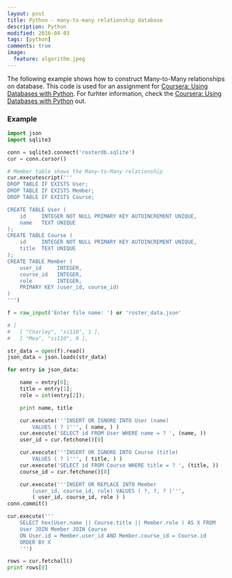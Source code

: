 ```yaml
---
layout: post
title: Python - many-to-many relationship database
description: Python
modified: 2016-04-03
tags: [python]
comments: true
image:
  feature: algorithm.jpeg
---
```

The following example shows how to construct Many-to-Many relationships on database.
This code is used for an assignment for [Coursera: Using Databases with Python](https://www.coursera.org/learn/python-databases/home/welcome). For furhter information, check the [Coursera: Using Databases with Python](https://www.coursera.org/learn/python-databases/home/welcome) out. 

### Example

```python
import json
import sqlite3

conn = sqlite3.connect('rosterdb.sqlite')
cur = conn.cursor()

# Member table shows the Many-to-Many relationship
cur.executescript('''
DROP TABLE IF EXISTS User;
DROP TABLE IF EXISTS Member;
DROP TABLE IF EXISTS Course;

CREATE TABLE User (
    id     INTEGER NOT NULL PRIMARY KEY AUTOINCREMENT UNIQUE,
    name   TEXT UNIQUE
);
CREATE TABLE Course (
    id     INTEGER NOT NULL PRIMARY KEY AUTOINCREMENT UNIQUE,
    title  TEXT UNIQUE
);
CREATE TABLE Member (
    user_id     INTEGER,
    course_id   INTEGER,
    role        INTEGER,
    PRIMARY KEY (user_id, course_id)
)
''')

f = raw_input('Enter file name: ') or 'roster_data.json'

# [
#   [ "Charley", "si110", 1 ],
#   [ "Mea", "si110", 0 ],

str_data = open(f).read()
json_data = json.loads(str_data)

for entry in json_data:

    name = entry[0];
    title = entry[1];
    role = int(entry[2]);

    print name, title

    cur.execute('''INSERT OR IGNORE INTO User (name) 
        VALUES ( ? )''', ( name, ) )
    cur.execute('SELECT id FROM User WHERE name = ? ', (name, ))
    user_id = cur.fetchone()[0]

    cur.execute('''INSERT OR IGNORE INTO Course (title) 
        VALUES ( ? )''', ( title, ) )
    cur.execute('SELECT id FROM Course WHERE title = ? ', (title, ))
    course_id = cur.fetchone()[0]

    cur.execute('''INSERT OR REPLACE INTO Member
        (user_id, course_id, role) VALUES ( ?, ?, ? )''', 
        ( user_id, course_id, role ) )
conn.commit()

cur.execute('''
	SELECT hex(User.name || Course.title || Member.role ) AS X FROM 
    User JOIN Member JOIN Course 
    ON User.id = Member.user_id AND Member.course_id = Course.id
    ORDER BY X
	''')

rows = cur.fetchall()
print rows[0]

```
